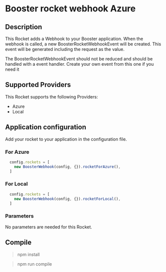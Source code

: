 # Booster rocket webhook Azure

## Description
This Rocket adds a Webhook to your Booster application. When the webhook is called, a new BoosterRocketWebhookEvent will be created. This event will be generated including the request as the value. 

The BoosterRocketWebhookEvent should not be reduced and should be handled with a event handler. Create your own event from this one if you need it 

## Supported Providers

This Rocket supports the following Providers:

* Azure
* Local

## Application configuration

Add your rocket to your application in the configuration file.

### For Azure
```typescript
  config.rockets = [
    new BoosterWebhook(config, {}).rocketForAzure(),
  ]
```

### For Local
```typescript
  config.rockets = [
    new BoosterWebhook(config, {}).rocketForLocal(),
  ]
```

### Parameters

No parameters are needed for this Rocket.

## Compile

> npm install

> npm run compile
